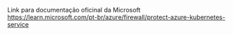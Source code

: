 Link para documentação oficinal da Microsoft
https://learn.microsoft.com/pt-br/azure/firewall/protect-azure-kubernetes-service
